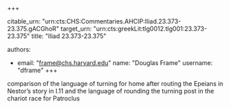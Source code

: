 +++


citable_urn: "urn:cts:CHS:Commentaries.AHCIP:Iliad.23.373-23.375.gACGhoR"
target_urn: "urn:cts:greekLit:tlg0012.tlg001:23.373-23.375"
title: "Iliad 23.373-23.375"

authors:
- email: "frame@chs.harvard.edu"
  name: "Douglas Frame"
  username: "dframe"
+++

<p>comparison of the language of turning for home after routing the Epeians in Nestor’s story in I.11 and the language of rounding the turning post in the chariot race for Patroclus</p>